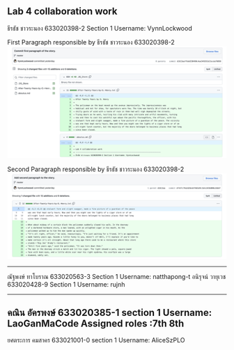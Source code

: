 
Lab 4 collaboration work
-----------------------------------------------------------------------------
ธีรธัช ชาวระนอง 633020398-2 Section 1 
Username: VynnLockwood

First Paragraph responsible by ธีรธัช ชาวระนอง 633020398-2
![First Paragrahp](/media/vynn-first-commit.png)

Second Paragraph responsible by ธีรธัช ชาวระนอง 633020398-2
![Second Paragrahp](/media/vynn-second-commit.png)

-----------------------------------------------------------------------------

ณัฐพงษ์ ทาโบราณ 633020563-3 Section 1 Username: natthapong-t
อนิรุจน์ วายุเวช 633020428-9 Section 1 Username: rujnh


-----------------------------------------------------------
คณิน อัครพงษ์ 633020385-1 section 1 Username: LaoGanMaCode 
Assigned roles :7th 8th
-----------------------------------------------------------
ยศตระการ คมสาคร 633021001-0 section 1 Username: AliceSzPLO
